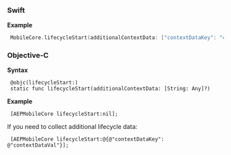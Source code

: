 ### Swift

**Example**

```swift
 MobileCore.lifecycleStart(additionalContextData: ["contextDataKey": "contextDataVal"])
```

### Objective-C

**Syntax**

```objc
 @objc(lifecycleStart:)
 static func lifecycleStart(additionalContextData: [String: Any]?)
```

**Example**

```objc
 [AEPMobileCore lifecycleStart:nil];
```

If you need to collect additional lifecycle data:

```objc
 [AEPMobileCore lifecycleStart:@{@"contextDataKey": @"contextDataVal"}];
```